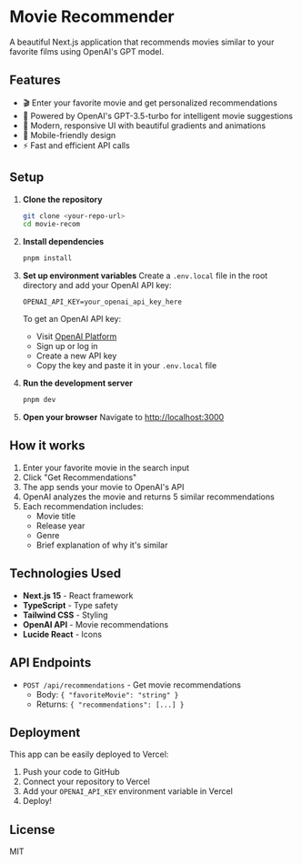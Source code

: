 # Movie Recommender

A beautiful Next.js application that recommends movies similar to your favorite films using OpenAI's GPT model.

## Features

- 🎬 Enter your favorite movie and get personalized recommendations
- 🤖 Powered by OpenAI's GPT-3.5-turbo for intelligent movie suggestions
- 🎨 Modern, responsive UI with beautiful gradients and animations
- 📱 Mobile-friendly design
- ⚡ Fast and efficient API calls

## Setup

1. **Clone the repository**
   ```bash
   git clone <your-repo-url>
   cd movie-recom
   ```

2. **Install dependencies**
   ```bash
   pnpm install
   ```

3. **Set up environment variables**
   Create a `.env.local` file in the root directory and add your OpenAI API key:
   ```env
   OPENAI_API_KEY=your_openai_api_key_here
   ```
   
   To get an OpenAI API key:
   - Visit [OpenAI Platform](https://platform.openai.com/api-keys)
   - Sign up or log in
   - Create a new API key
   - Copy the key and paste it in your `.env.local` file

4. **Run the development server**
   ```bash
   pnpm dev
   ```

5. **Open your browser**
   Navigate to [http://localhost:3000](http://localhost:3000)

## How it works

1. Enter your favorite movie in the search input
2. Click "Get Recommendations" 
3. The app sends your movie to OpenAI's API
4. OpenAI analyzes the movie and returns 5 similar recommendations
5. Each recommendation includes:
   - Movie title
   - Release year
   - Genre
   - Brief explanation of why it's similar

## Technologies Used

- **Next.js 15** - React framework
- **TypeScript** - Type safety
- **Tailwind CSS** - Styling
- **OpenAI API** - Movie recommendations
- **Lucide React** - Icons

## API Endpoints

- `POST /api/recommendations` - Get movie recommendations
  - Body: `{ "favoriteMovie": "string" }`
  - Returns: `{ "recommendations": [...] }`

## Deployment

This app can be easily deployed to Vercel:

1. Push your code to GitHub
2. Connect your repository to Vercel
3. Add your `OPENAI_API_KEY` environment variable in Vercel
4. Deploy!

## License

MIT
